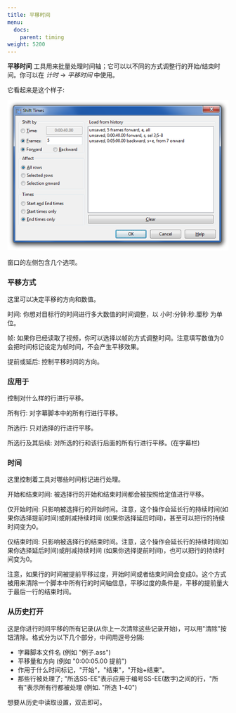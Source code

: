 ```yaml
---
title: 平移时间
menu:
  docs:
    parent: timing
weight: 5200
---
```


**平移时间**
工具用来批量处理时间轴；它可以以不同的方式调整行的开始/结束时间。你可以在
*计时* -> *平移时间* 中使用。

它看起来是这个样子:

![shift_times](/img/3.2/shift_times.png#center)

窗口的左侧包含几个选项。

### 平移方式

这里可以决定平移的方向和数值。

时间: 你想对目标行的时间进行多大数值的时间调整，以 小时:分钟:秒.厘秒
为单位。

帧:
如果你已经读取了视频，你可以选择以帧的方式调整时间。注意填写数值为0会把时间标记设定为帧时间，不会产生平移效果。

提前或延后: 控制平移时间的方向。

### 应用于

控制对什么样的行进行平移。

所有行: 对字幕脚本中的所有行进行平移。

所选行: 只对选择的行进行平移。

所选行及其后续: 对所选的行和该行后面的所有行进行平移。(在字幕栏)

### 时间

这里控制着工具对哪些时间标记进行处理。

开始和结束时间: 被选择行的开始和结束时间都会被按照给定值进行平移。

仅开始时间:
只影响被选择行的开始时间。注意，这个操作会延长行的持续时间(如果你选择提前时间)或削减持续时间
(如果你选择延后时间)，甚至可以把行的持续时间变为0。

仅结束时间:
只影响被选择行的结束时间。注意，这个操作会延长行的持续时间(如果你选择延后时间)或削减持续时间
(如果你选择提前时间)，也可以把行的持续时间变为0。

注意，如果行的时间被提前平移过度，开始时间或者结束时间会变成0。这个方式被用来清除一个脚本中所有行的时间轴信息，平移过度的条件是，平移的提前量大于最后一行的结束时间。

### 从历史打开

这是你进行时间平移的所有记录(从你上一次清除这些记录开始)，可以用"清除"按钮清除。格式分为以下几个部分，中间用逗号分隔:

- 字幕脚本文件名 (例如 "例子.ass")
- 平移量和方向 (例如 "0:00:05.00 提前")
- 作用于什么时间标记，"开始"，"结束"，"开始+结束"。
- 那些行被处理了;
  "所选SS-EE"表示应用于编号SS-EE(数字)之间的行，"所有"表示所有行都被处理
  (例如. "所选 1-40")

想要从历史中读取设置，双击即可。
